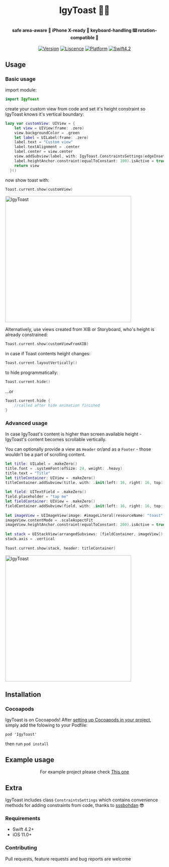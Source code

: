 <H1 align="center">
IgyToast 🦎🍞
</H1>
<H4 align="center">
<br> safe area-aware 🤹‍ iPhone X-ready 📲 keyboard-handling ⌨️ rotation-compatible 🔄</br>
</H4>



<p align="center">
<a href="https://cocoapods.org/pods/IgyToast"><img alt="Version" src="https://img.shields.io/cocoapods/v/IgyToast.svg?style=flat"></a> 
<a href="https://github.com/igyvigy/IgyToast/blob/master/LICENSE"><img alt="Liscence" src="https://img.shields.io/cocoapods/l/IgyToast.svg?style=flat"></a> 
<a href="https://developer.apple.com/"><img alt="Platform" src="https://img.shields.io/badge/platform-iOS-green.svg"/></a> 
<a href="https://developer.apple.com/swift"><img alt="Swift4.2" src="https://img.shields.io/badge/language-Swift4.2-orange.svg"/></a>

## Usage

### Basic usage
import module:
```swift
import IgyToast
```
create your custom view from code and set it's height constraint so IgyToast knows it's vertical boundary:

```swift
lazy var customView: UIView = {
    let view = UIView(frame: .zero)
    view.backgroundColor = .green
    let label = UILabel(frame: .zero)
    label.text = "Custom view"
    label.textAlignment = .center
    label.center = view.center
    view.addSubview(label, with: IgyToast.ConstraintsSettings(edgeInsets: .zero))
    label.heightAnchor.constraint(equalToConstant: 100).isActive = true
    return view
  }()
```

now show toast with:
```swift
Toast.current.show(customView)
```
<img width="400" alt="IgyToast" src="https://github.com/igyvigy/IgyToast/blob/master/IgyToast.gif">

Alternatively, use views created from XIB or Storyboard, who's height is already constrained:
```swift
Toast.current.show(customViewFromXIB)
```
in case if Toast contents height changes:
```swift
Toast.current.layoutVertically()
```
to hide programmatically:
```swift
Toast.current.hide()
```
...or		
 ```swift		
 Toast.current.hide {		
     //called after hide animation finished		
 }		
 ```

### Advanced usage

In case IgyToast's content is higher than screen available height - IgyToast's content becomes scrollable vertically.

You can optionally provide a view as `Header` or/and as a `Footer` - those wouldn't be a part of scrolling content.

```swift
let title: UILabel = .makeZero()
title.font = .systemFont(ofSize: 24, weight: .heavy)
title.text = "Title"
let titleContainer: UIView = .makeZero()
titleContainer.addSubview(title, with: .init(left: 16, right: 16, top: 8, bottom: 20))
    
let field: UITextField = .makeZero()
field.placeholder = "tap me"
let fieldContainer: UIView = .makeZero()
fieldContainer.addSubview(field, with: .init(left: 16, right: 16, top: 16, bottom: 16))
    
let imageView = UIImageView(image: #imageLiteral(resourceName: "toast"))
imageView.contentMode = .scaleAspectFit
imageView.heightAnchor.constraint(equalToConstant: 200).isActive = true
    
let stack = UIStackView(arrangedSubviews: [fieldContainer, imageView])
stack.axis = .vertical
    
Toast.current.show(stack, header: titleContainer)
```
<img width="400" alt="IgyToast" src="https://github.com/igyvigy/IgyToast/blob/master/IMG_0091.TRIM.gif">

## Installation

### Cocoapods

IgyToast is on Cocoapods! After [setting up Cocoapods in your project](https://guides.cocoapods.org/using/getting-started.html), simply add the folowing to your Podfile:
```
pod 'IgyToast'
```
then run `pod install` 

## Example usage

<p align="center">
For example project please check <a href="https://github.com/igyvigy/IgyToast/tree/master/IgyToastExamples">This one</a>
</p>

## Extra

IgyToast includes class `ConstraintsSettings` which contains convenience methods for adding constraints from code, thanks to [sssbohdan](https://github.com/sssbohdan) 😎

### Requirements

- Swift 4.2+
- iOS 11.0+

### Contributing

Pull requests, feature requests and bug reports are welcome 

